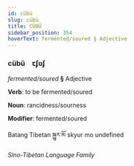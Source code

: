 ```yaml
---
id: cübü
slug: cübü
title: CÜBÜ
sidebar_position: 354
hoverText: fermented/soured § Adjective
---
```


### cübü&emsp;<span kind="abugida">ꞇʄʋʄ</span>

*fermented/soured* **§** Adjective

**Verb**: to be fermented/soured

**Noun**: rancidness/sourness

**Modifier**: fermented/soured

Batang Tibetan སྐྱུར་མོ skyur mo undefined

*Sino-Tibetan Language Family*